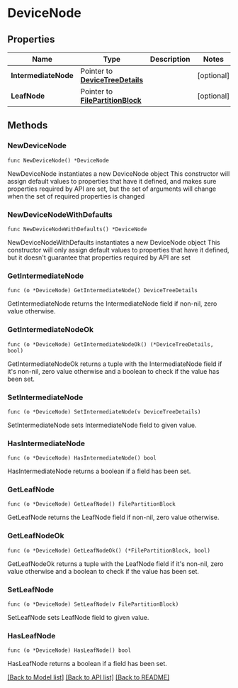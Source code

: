 # DeviceNode

## Properties

Name | Type | Description | Notes
------------ | ------------- | ------------- | -------------
**IntermediateNode** | Pointer to [**DeviceTreeDetails**](DeviceTreeDetails.md) |  | [optional] 
**LeafNode** | Pointer to [**FilePartitionBlock**](FilePartitionBlock.md) |  | [optional] 

## Methods

### NewDeviceNode

`func NewDeviceNode() *DeviceNode`

NewDeviceNode instantiates a new DeviceNode object
This constructor will assign default values to properties that have it defined,
and makes sure properties required by API are set, but the set of arguments
will change when the set of required properties is changed

### NewDeviceNodeWithDefaults

`func NewDeviceNodeWithDefaults() *DeviceNode`

NewDeviceNodeWithDefaults instantiates a new DeviceNode object
This constructor will only assign default values to properties that have it defined,
but it doesn't guarantee that properties required by API are set

### GetIntermediateNode

`func (o *DeviceNode) GetIntermediateNode() DeviceTreeDetails`

GetIntermediateNode returns the IntermediateNode field if non-nil, zero value otherwise.

### GetIntermediateNodeOk

`func (o *DeviceNode) GetIntermediateNodeOk() (*DeviceTreeDetails, bool)`

GetIntermediateNodeOk returns a tuple with the IntermediateNode field if it's non-nil, zero value otherwise
and a boolean to check if the value has been set.

### SetIntermediateNode

`func (o *DeviceNode) SetIntermediateNode(v DeviceTreeDetails)`

SetIntermediateNode sets IntermediateNode field to given value.

### HasIntermediateNode

`func (o *DeviceNode) HasIntermediateNode() bool`

HasIntermediateNode returns a boolean if a field has been set.

### GetLeafNode

`func (o *DeviceNode) GetLeafNode() FilePartitionBlock`

GetLeafNode returns the LeafNode field if non-nil, zero value otherwise.

### GetLeafNodeOk

`func (o *DeviceNode) GetLeafNodeOk() (*FilePartitionBlock, bool)`

GetLeafNodeOk returns a tuple with the LeafNode field if it's non-nil, zero value otherwise
and a boolean to check if the value has been set.

### SetLeafNode

`func (o *DeviceNode) SetLeafNode(v FilePartitionBlock)`

SetLeafNode sets LeafNode field to given value.

### HasLeafNode

`func (o *DeviceNode) HasLeafNode() bool`

HasLeafNode returns a boolean if a field has been set.


[[Back to Model list]](../README.md#documentation-for-models) [[Back to API list]](../README.md#documentation-for-api-endpoints) [[Back to README]](../README.md)



